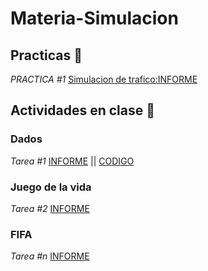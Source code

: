 # Materia-Simulacion

## Practicas 📌
_PRACTICA #1_ [Simulacion de trafico:INFORME](https://github.com/HelenCVM/Materia-Simulacion/blob/main/Entregable-SimulacionDeTrafico/informe.pdf) 

## Actividades en clase 📌
### Dados
_Tarea #1_ [INFORME](https://github.com/HelenCVM/Materia-Simulacion/blob/main/Entregable-Dados/FORMATO%20DE%20INFORME%20DE%20PRA%CC%81CTICA%20DE%20LABORATORIO%20(ESTUDIANTES).pdf)
|| [CODIGO](https://github.com/HelenCVM/Materia-Simulacion/blob/main/Entregable-Dados/Tarea_1%20(1).ipynb)

### Juego de la vida
_Tarea #2_ [INFORME](https://github.com/HelenCVM/Materia-Simulacion/blob/main/Entregable-JuegoDelaVida/juegodelavida.pdf) 

### FIFA
_Tarea #n_ [INFORME](https://github.com/HelenCVM/Materia-Simulacion/blob/main/Entregable-Fifa/fifa.ipynb) 

 
